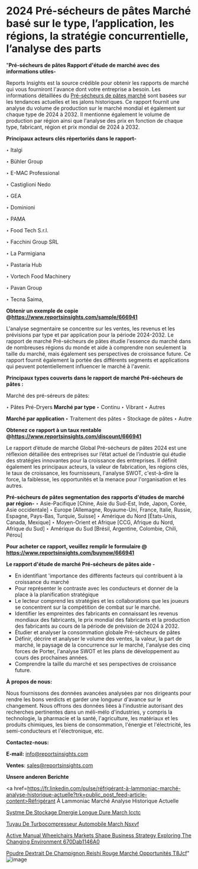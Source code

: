 # 2024 Pré-sécheurs de pâtes Marché basé sur le type, l’application, les régions, la stratégie concurrentielle, l’analyse des parts

"<strong>Pré-sécheurs de pâtes Rapport d'étude de marché avec des informations utiles-</strong>

Reports Insights est la source crédible pour obtenir les rapports de marché qui vous fourniront l'avance dont votre entreprise a besoin. Les informations détaillées du <a href=https://www.reportsinsights.com/sample/666941>Pré-sécheurs de pâtes marché</a> sont basées sur les tendances actuelles et les jalons historiques. Ce rapport fournit une analyse du volume de production sur le marché mondial et également sur chaque type de 2024 à 2032. Il mentionne également le volume de production par région ainsi que l'analyse des prix en fonction de chaque type, fabricant, région et prix mondial de 2024 à 2032.

<b>Principaux acteurs clés répertoriés dans le rapport-</b>

‣ Italgi

‣ Bühler Group

‣ E-MAC Professional

‣ Castiglioni Nedo

‣ GEA

‣ Dominioni

‣ PAMA

‣ Food Tech S.r.l.

‣ Facchini Group SRL

‣ La Parmigiana

‣ Pastaria Hub

‣ Vortech Food Machinery

‣ Pavan Group

‣ Tecna Saima,

<strong><b>Obtenir un exemple de copie @</b></strong><a href=https://www.reportsinsights.com/sample/666941><strong><b>https://www.reportsinsights.com/sample/666941</b></strong></a>

L'analyse segmentaire se concentre sur les ventes, les revenus et les prévisions par type et par application pour la période 2024-2032. Le rapport de marché Pré-sécheurs de pâtes étudie l'essence du marché dans de nombreuses régions du monde et aide à comprendre non seulement la taille du marché, mais également ses perspectives de croissance future. Ce rapport fournit également la portée des différents segments et applications qui peuvent potentiellement influencer le marché à l'avenir.

<strong>Principaux types couverts dans le rapport de marché Pré-sécheurs de pâtes :</strong>

Marché des pré-séreurs de pâtes:

‣  Pâtes Pré-Dryers <strong> Marché <strong> par type </strong> </strong>
‣ Continu
‣ Vibrant
‣ Autres

<strong>Marché par application </strong>
‣ Traitement des pâtes
‣ Stockage de pâtes
‣ Autre

<strong><b>Obtenez ce rapport à un taux rentable @</b></strong><a href=https://www.reportsinsights.com/discount/666941><strong><b>https://www.reportsinsights.com/discount/666941</b></strong></a>

Le rapport d’étude de marché Global Pré-sécheurs de pâtes 2024 est une réflexion détaillée des entreprises sur l’état actuel de l’industrie qui étudie des stratégies innovantes pour la croissance des entreprises. Il définit également les principaux acteurs, la valeur de fabrication, les régions clés, le taux de croissance, les fournisseurs, l'analyse SWOT, c'est-à-dire la force, la faiblesse, les opportunités et la menace pour l'organisation et les autres.

<strong>Pré-sécheurs de pâtes segmentation des rapports d'études de marché par région-</strong>
‣ Asie-Pacifique [Chine, Asie du Sud-Est, Inde, Japon, Corée, Asie occidentale]
‣ Europe [Allemagne, Royaume-Uni, France, Italie, Russie, Espagne, Pays-Bas, Turquie, Suisse]
‣ Amérique du Nord [États-Unis, Canada, Mexique]
‣ Moyen-Orient et Afrique [CCG, Afrique du Nord, Afrique du Sud]
‣ Amérique du Sud [Brésil, Argentine, Colombie, Chili, Pérou]

<strong>Pour acheter ce rapport, veuillez remplir le formulaire @   <a href=https://www.reportsinsights.com/buynow/666941>https://www.reportsinsights.com/buynow/666941</a></strong>

<strong>Le rapport d'étude de marché Pré-sécheurs de pâtes aide -</strong>
<ul>
  <li>En identifiant 'importance des différents facteurs qui contribuent à la croissance du marché</li>
  <li>Pour représenter le contraste avec les conducteurs et donner de la place à la planification stratégique</li>
  <li>Le lecteur comprend les stratégies et les collaborations que les joueurs se concentrent sur la compétition de combat sur le marché.</li>
  <li>Identifier les empreintes des fabricants en connaissant les revenus mondiaux des fabricants, le prix mondial des fabricants et la production des fabricants au cours de la période de prévision de 2024 à 2032.</li>
  <li>Étudier et analyser la consommation globale Pré-sécheurs de pâtes</li>
  <li>Définir, décrire et analyser le volume des ventes, la valeur, la part de marché, le paysage de la concurrence sur le marché, l'analyse des cinq forces de Porter, l'analyse SWOT et les plans de développement au cours des prochaines années.</li>
  <li>Comprendre la taille du marché et ses perspectives de croissance future.</li>
</ul>
<strong>À propos de nous:</strong>

Nous fournissons des données avancées analysées par nos dirigeants pour rendre les bons verdicts et garder une longueur d'avance sur le changement. Nous offrons des données liées à l'industrie autorisant des recherches pertinentes dans un méli-mélo d'industries, y compris la technologie, la pharmacie et la santé, l'agriculture, les matériaux et les produits chimiques, les biens de consommation, l'énergie et l'électricité, les semi-conducteurs et l'électronique, etc.

<strong>Contactez-nous:</strong>

<strong>E-mail:</strong> <a href=mailto:info@reportsinsights.com>info@reportsinsights.com</a>

<strong>Ventes</strong>: <a href=mailto:sales@reportsinsights.com>sales@reportsinsights.com</a>

<strong>Unsere anderen Berichte</strong>

<a href=https://fr.linkedin.com/pulse/réfrigérant-à-lammoniac-marché-analyse-historique-actuelle?trk=public_post_feed-article-content>Réfrigérant À Lammoniac Marché Analyse Historique Actuelle</a>

<a href=https://www.linkedin.com/pulse/syst%C3%A8me-de-stockage-d%C3%A9nergie-longue-dur%C3%A9e-march%C3%A9-icctc/>Systme De Stockage Dnergie Longue Dure March Icctc</a>

<a href=https://www.linkedin.com/pulse/tuyau-de-turbocompresseur-automobile-march%C3%A9-nsxvf/>Tuyau De Turbocompresseur Automobile March Nsxvf</a>

<a href=https://medium.com/@aanarkumar6/active-manual-wheelchairs-markets-shape-business-strategy-exploring-the-changing-environment-670dab1146a0>Active Manual Wheelchairs Markets Shape Business Strategy Exploring The Changing Environment 670Dab1146A0</a>

<a href=https://fr.linkedin.com/pulse/poudre-dextrait-de-champignon-reishi-rouge-marché-opportunités-t8jcf/>Poudre Dextrait De Champignon Reishi Rouge Marché Opportunités T8Jcf</a>"
![image](https://github.com/daminid12/RImarketgrowth/assets/158430485/6ba7cac7-076e-4bda-bda2-b7daf0879f10)
